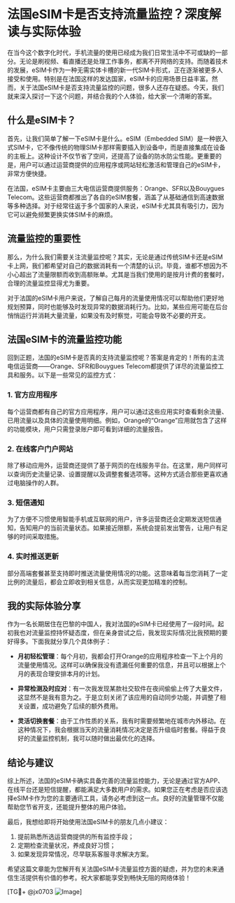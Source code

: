 # 法国eSIM卡是否支持流量监控？深度解读与实际体验

在当今这个数字化时代，手机流量的使用已经成为我们日常生活中不可或缺的一部分。无论是刷视频、看直播还是处理工作事务，都离不开网络的支持。而随着技术的发展，eSIM卡作为一种无需实体卡槽的新一代SIM卡形式，正在逐渐被更多人接受和使用。特别是在法国这样的发达国家，eSIM卡的应用场景日益丰富。然而，关于法国eSIM卡是否支持流量监控的问题，很多人还存在疑惑。今天，我们就来深入探讨一下这个问题，并结合我的个人体验，给大家一个清晰的答案。

## 什么是eSIM卡？

首先，让我们简单了解一下eSIM卡是什么。eSIM（Embedded SIM）是一种嵌入式SIM卡，它不像传统的物理SIM卡那样需要插入到设备中，而是直接集成在设备的主板上。这种设计不仅节省了空间，还提高了设备的防水防尘性能。更重要的是，用户可以通过运营商提供的应用程序或网站轻松激活和管理自己的eSIM卡，非常方便快捷。

在法国，eSIM卡主要由三大电信运营商提供服务：Orange、SFR以及Bouygues Telecom。这些运营商都推出了各自的eSIM套餐，涵盖了从基础通信到高速数据等多种选择。对于经常往返于多个国家的人来说，eSIM卡尤其具有吸引力，因为它可以避免频繁更换实体SIM卡的麻烦。

## 流量监控的重要性

那么，为什么我们需要关注流量监控呢？其实，无论是通过传统SIM卡还是eSIM卡上网，我们都希望对自己的数据消耗有一个清楚的认识。毕竟，谁都不想因为不小心超出了流量限额而收到高额账单。尤其是当我们使用的是按月计费的套餐时，合理的流量监控显得尤为重要。

对于法国的eSIM卡用户来说，了解自己每月的流量使用情况可以帮助他们更好地规划预算，同时也能够及时发现异常的数据消耗行为。比如，某些应用可能在后台悄悄运行并消耗大量流量，如果没有及时察觉，可能会导致不必要的开支。

## 法国eSIM卡的流量监控功能

回到正题，法国的eSIM卡是否真的支持流量监控呢？答案是肯定的！所有的主流电信运营商——Orange、SFR和Bouygues Telecom都提供了详尽的流量监控工具和服务。以下是一些常见的监控方式：

### 1. 官方应用程序
每个运营商都有自己的官方应用程序，用户可以通过这些应用实时查看剩余流量、已用流量以及具体的流量使用明细。例如，Orange的“Orange”应用就包含了这样的功能模块，用户只需登录账户即可看到详细的流量报告。

### 2. 在线客户门户网站
除了移动应用外，运营商还提供了基于网页的在线服务平台。在这里，用户同样可以查询历史流量记录、设置提醒以及调整套餐选项等。这种方式适合那些更喜欢通过电脑操作的人群。

### 3. 短信通知
为了方便不习惯使用智能手机或互联网的用户，许多运营商还会定期发送短信通知，告知用户的当前流量状态。如果接近限额，系统会提前发出警告，让用户有足够的时间采取措施。

### 4. 实时推送更新
部分高端套餐甚至支持即时推送流量使用情况的功能。这意味着每当您消耗了一定比例的流量后，都会立即收到相关信息，从而实现更加精准的控制。

## 我的实际体验分享

作为一名长期居住在巴黎的中国人，我对法国的eSIM卡已经使用了一段时间。起初我也对流量监控持怀疑态度，但在亲身尝试之后，我发现实际情况比我预期的要好得多。下面我就分享几个具体例子：

- **月初轻松管理**：每个月初，我都会打开Orange的应用程序检查一下上个月的流量使用情况。这样可以确保我没有遗漏任何重要的信息，并且可以根据上个月的表现合理安排本月的计划。
  
- **异常检测及时应对**：有一次我发现某款社交软件在夜间偷偷上传了大量文件，这显然不是我有意为之。于是立刻关闭了该应用的自动同步功能，并调整了相关设置，成功避免了后续的额外费用。

- **灵活切换套餐**：由于工作性质的关系，我有时需要频繁地在城市内外移动。在这种情况下，我会根据当天的流量消耗情况决定是否升级临时套餐。得益于良好的流量监控机制，我可以随时做出最优化的选择。

## 结论与建议

综上所述，法国的eSIM卡确实具备完善的流量监控能力，无论是通过官方APP、在线平台还是短信提醒，都能满足大多数用户的需求。如果您正在考虑是否应该选择eSIM卡作为您的主要通讯工具，请务必考虑到这一点。良好的流量管理不仅能帮助您节省开支，还能提升整体的用户体验。

最后，我想给即将开始使用法国eSIM卡的朋友几点小建议：
1. 提前熟悉所选运营商提供的所有监控手段；
2. 定期检查流量状况，养成良好习惯；
3. 如果发现异常情况，尽早联系客服寻求解决方案。

希望这篇文章能为您解开有关法国eSIM卡流量监控方面的疑虑，并为您的未来通信生活提供有价值的参考。祝大家都能享受到畅快无阻的网络体验！

[TG💪+ @jx0703 ![Image](https://github.com/user-attachments/assets/dbca1d08-cadb-493c-b0ec-ad6f7a83f270)]